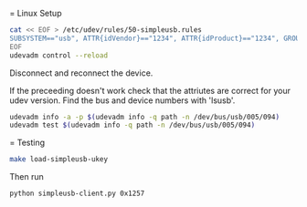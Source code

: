 = Linux Setup

```bash
cat << EOF > /etc/udev/rules/50-simpleusb.rules
SUBSYSTEM=="usb", ATTR{idVendor}=="1234", ATTR{idProduct}=="1234", GROUP="plugdev"
EOF
udevadm control --reload
```

Disconnect and reconnect the device.

If the preceeding doesn't work check that the attriutes are correct for your udev version.
Find the bus and device numbers with 'lsusb'.

```bash
udevadm info -a -p $(udevadm info -q path -n /dev/bus/usb/005/094)
udevadm test $(udevadm info -q path -n /dev/bus/usb/005/094)
```

= Testing

```bash
make load-simpleusb-ukey
```

Then run

```bash
python simpleusb-client.py 0x1257
```
